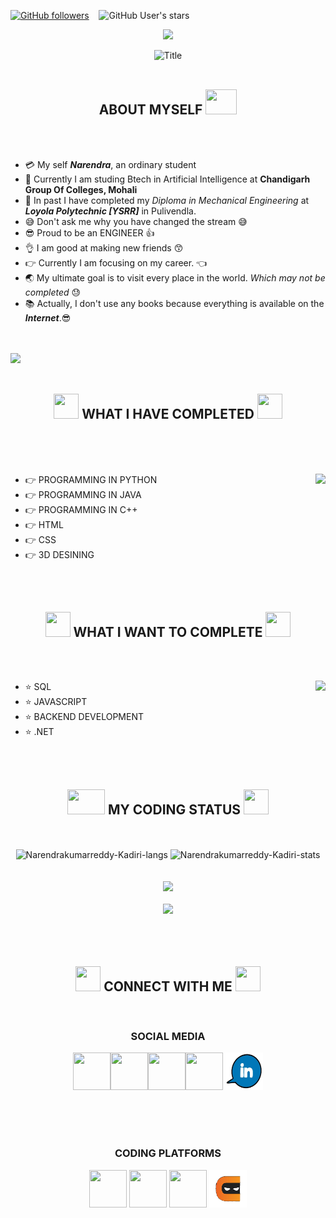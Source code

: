 <a href="https://github.com/Narendrakumarreddy-Kadiri?tab=followers"><img alt="GitHub followers" src="https://img.shields.io/github/followers/Narendrakumarreddy-Kadiri?style=social"></a> &nbsp;&nbsp; <img alt="GitHub User's stars" src="https://img.shields.io/github/stars/Narendrakumarreddy-Kadiri?style=social"> &nbsp;&nbsp;


<p align="center">
<img src="sourcefiles/images/hlo.png">
  </p>
<div align="center">
  <img src="https://readme-typing-svg.herokuapp.com?font=Architects+Daughter&color=%2338C2FF&size=50&center=true&vCenter=true&height=60&width=600&lines=Hi+Guys!+This+is+Narendra!!!;Welcome+to+my+profile!!!" alt="Title"></img>
</div>
<!--coding logo
<img src="https://media2.giphy.com/media/QssGEmpkyEOhBCb7e1/giphy.gif?cid=ecf05e47a0n3gi1bfqntqmob8g9aid1oyj2wr3ds3mg700bl&rid=giphy.gif" width="50px" height="50px">
<!--states
<img src="https://media0.giphy.com/media/cNZqrH5IzOG0xrlWks/giphy.gif?cid=ecf05e47map255q427en9uprqc1sb0unjq5k4fnqg5pmhhs4&rid=giphy.gif&ct=s" width="50px" height="50px">
<!--contact symbol
<img src='https://raw.githubusercontent.com/ShahriarShafin/ShahriarShafin/main/Assets/handshake.gif' width="50px" height="50px">
-->
<br>


  <h2 align="center">ABOUT MYSELF <img src="https://raw.githubusercontent.com/nixin72/nixin72/master/wave.gif" width="50px" height="40px"></h2><br>
  

<br>


- :credit_card: My self ***Narendra***, an ordinary student
- :school: Currently I am studing Btech in Artificial Intelligence at **Chandigarh Group Of Colleges, Mohali**
- :school: In past I have completed my *Diploma in Mechanical Engineering* at ***Loyola Polytechnic [YSRR]*** in Pulivendla.
- :sweat_smile: Don't ask me why you have changed the stream :sweat_smile: 
- :sunglasses: Proud to be an ENGINEER 👍
- :ok_hand: I am good at making new friends 😙
- :point_right: Currently I am focusing on my career. 👈
- :earth_asia: My ultimate goal is to visit every place in the world. *Which may not be completed* 😓
- :books: Actually, I don't use any books because everything is available on the ***Internet***.:sunglasses:
<br>
<br>

<img src="sourcefiles/images/header_1-removebg.png">
<br>
<br>

<h2 align="center"><img src="https://media0.giphy.com/media/cNZqrH5IzOG0xrlWks/giphy.gif?cid=ecf05e47map255q427en9uprqc1sb0unjq5k4fnqg5pmhhs4&rid=giphy.gif&ct=s" width="40px" height="40px">  WHAT I HAVE COMPLETED  <img src="https://media0.giphy.com/media/cNZqrH5IzOG0xrlWks/giphy.gif?cid=ecf05e47map255q427en9uprqc1sb0unjq5k4fnqg5pmhhs4&rid=giphy.gif&ct=s" width="40px" height="40px"></h2>
<br>
<br>
<br>

- 👉 PROGRAMMING IN PYTHON <img src="sourcefiles/images/logos-removebg-preview.png" align="right">
- 👉 PROGRAMMING IN JAVA
- 👉 PROGRAMMING IN C++
- 👉 HTML
- 👉 CSS
- 👉 3D DESINING
<br>
<br>

<h2 align="center"><img src="https://media0.giphy.com/media/cNZqrH5IzOG0xrlWks/giphy.gif?cid=ecf05e47map255q427en9uprqc1sb0unjq5k4fnqg5pmhhs4&rid=giphy.gif&ct=s" width="40px" height="40px">  WHAT I WANT TO COMPLETE  <img src="https://media0.giphy.com/media/cNZqrH5IzOG0xrlWks/giphy.gif?cid=ecf05e47map255q427en9uprqc1sb0unjq5k4fnqg5pmhhs4&rid=giphy.gif&ct=s" width="40px" height="40px"></h2>
<br>
<br>



- ⭐ SQL <img src="sourcefiles/images/coding giphy.webp" align="right">
- ⭐ JAVASCRIPT
- ⭐ BACKEND DEVELOPMENT
- ⭐ .NET
<br>
<br>

<h2 align="center"><img src="https://media2.giphy.com/media/QssGEmpkyEOhBCb7e1/giphy.gif?cid=ecf05e47a0n3gi1bfqntqmob8g9aid1oyj2wr3ds3mg700bl&rid=giphy.gif" width="60px" height="40px">  MY CODING STATUS  <img src="https://media2.giphy.com/media/QssGEmpkyEOhBCb7e1/giphy.gif?cid=ecf05e47a0n3gi1bfqntqmob8g9aid1oyj2wr3ds3mg700bl&rid=giphy.gif" width="40px" height="40px"></h2>

<br>
<br>

<div align="center">
<img height="150em" src="https://github-readme-stats.vercel.app/api/top-langs/?username=Narendrakumarreddy-Kadiri&layout=compact&show_icon=true&theme=dark" alt="Narendrakumarreddy-Kadiri-langs"/>
<img height="150em" src="https://github-readme-stats.vercel.app/api/?username=Narendrakumarreddy-Kadiri&layout=compact&show_icon=true&theme=dark" alt="Narendrakumarreddy-Kadiri-stats"/>
</div>
<br>
<br>

<div align="center">
  <img src="http://github-readme-streak-stats.herokuapp.com?user=Narendrakumarreddy-Kadiri&theme=dark&background=0d1117&hide_border=true" />
  <br>
  <br>
  <img src="https://activity-graph.herokuapp.com/graph?username=Narendrakumarreddy-Kadiri&theme=react-dark"/>
  
</div>
<br>
<br>
<br>
<h2 align="center"><img src='https://raw.githubusercontent.com/ShahriarShafin/ShahriarShafin/main/Assets/handshake.gif' width="40px" height="40px">
  CONNECT WITH ME  <img src='https://raw.githubusercontent.com/ShahriarShafin/ShahriarShafin/main/Assets/handshake.gif' width="40px" height="40px"></h2>
<br>
<h3 align="center">SOCIAL MEDIA</h4>
<div aign="center">
  <p align="center">
  <a href="https://www.facebook.com/narendrakumar.reddy.754" target="_blank" ><img src="sourcefiles/images/fb1.webp" width="60px" height="60px"></a><a href="https://www.instagram.com/_.mr__reddy/" target="_blank" ><img src="sourcefiles/images/instalogo2.webp" width="60px" height="60px"></a><a href="https://api.whatsapp.com/send?phone=+918790729468&text=hloboss" target="_blank"><img src="sourcefiles/images/whatsapp logo.webp" width="60px" height="60px"></a><a href="https://www.snapchat.com/add/just_narendra?share_id=LM61Y7SnPYM&locale=en-GB" target="_blank"><img src="sourcefiles/images/sc.webp" width="60px" height="60px"></a>
  <a href="https://www.linkedin.com/in/narendra-kumar-reddy-a60928224/"><img src="sourcefiles/images/li.webp" width="60px"' height="60px"></a>
  </p>
</div>
<br>
<br>
<br>
<h3 align="center">CODING PLATFORMS</h3>
<p align="center">
  <a href="https://www.codechef.com/users/narendrakadiri" target="_blank" rel="noopener noreferrer"><img src="sourcefiles/images/codechef.png" width="60px" height="60px"></a>
  <a href="https://leetcode.com/narendra_036/" target="_blank" rel="noopener noreferrer"><img src="sourcefiles/images/leetcode.png" width="60px" height="60px"></a>
  <a href="https://auth.geeksforgeeks.org/user/narendraknr12345/profile" target="_blank" rel="noopener noreferrer"><img src="sourcefiles/images/gfg.png" width="60px" height="60px"></a>
  <a href="https://www.codingninjas.com/codestudio/profile/52e1d1f6-2eaa-4c08-9121-4f7eac696dd3"><img src="sourcefiles/images/cn-removebg-preview.png" width="60px" height="60px"></a>
</p>

